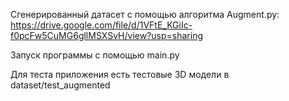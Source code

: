 Сгенерированный датасет с помощью алгоритма Augment.py:
https://drive.google.com/file/d/1VFtE_KGiIc-f0pcFw5CuMG6gllMSXSvH/view?usp=sharing

Запуск программы с помощью main.py

Для теста приложения есть тестовые 3D модели в dataset/test_augmented
